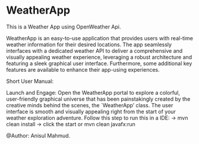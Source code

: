# WeatherApp
This is a Weather App using OpenWeather Api. 

WeatherApp is an easy-to-use application that provides users with real-time weather information for their desired locations. The app seamlessly interfaces with a dedicated weather API to deliver a comprehensive and visually appealing weather experience, leveraging a robust architecture and featuring a sleek graphical user interface. Furthermore, some additional key features are available to enhance their app-using experiences.

Short User Manual:

Launch and Engage: Open the WeatherApp portal to explore a colorful, user-friendly graphical universe that has been painstakingly created by the creative minds behind the scenes, the `WeatherApp’ class. The user interface is smooth and visually appealing right from the start of your weather exploration adventure. Follow this step to 
run this in a IDE: -> mvn clean install -> click the start or mvn clean javafx:run





@Author: Anisul Mahmud. 
